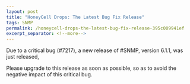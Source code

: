 ```yaml
---
layout: post
title: "HoneyCell Drops: The Latest Bug Fix Release"
tags: SNMP
permalink: /honeycell-drops-the-latest-bug-fix-release-395c009941ef
excerpt_separator: <!--more-->
---
```

Due to a critical bug (#7217), a new release of #SNMP, version 6.1.1, was just released,

Please upgrade to this release as soon as possible, so as to avoid the negative impact of this critical bug.
<!--more-->